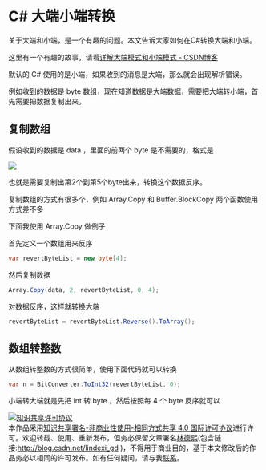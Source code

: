 # C# 大端小端转换

关于大端和小端，是一个有趣的问题。本文告诉大家如何在C#转换大端和小端。


<!--more-->

这里有一个有趣的故事，请看[详解大端模式和小端模式 - CSDN博客](https://blog.csdn.net/ce123_zhouwei/article/details/6971544 )

默认的 C# 使用的是小端，如果收到的消息是大端，那么就会出现解析错误。

例如收到的数据是 byte 数组，现在知道数据是大端数据，需要把大端转小端，首先需要把数据复制出来。

## 复制数组

假设收到的数据是 data ，里面的前两个 byte 是不需要的，格式是

![](http://image.acmx.xyz/lindexi%2F2018528102650406.jpg)

也就是需要复制出第2个到第5个byte出来，转换这个数据反序。

复制数组的方式有很多个，例如 Array.Copy 和 Buffer.BlockCopy 两个函数使用方式差不多

下面我使用 Array.Copy 做例子

首先定义一个数组用来反序

```csharp
var revertByteList = new byte[4];
```

然后复制数据

```csharp
Array.Copy(data, 2, revertByteList, 0, 4);
```

对数据反序，这样就转换大端

```csharp
revertByteList = revertByteList.Reverse().ToArray();
```

## 数组转整数

从数组转整数的方式很简单，使用下面代码就可以转换

```csharp
var n = BitConverter.ToInt32(revertByteList, 0);
```

小端转大端就是先把 int 转 byte ，然后按照每 4 个 byte 反序就可以

<a rel="license" href="http://creativecommons.org/licenses/by-nc-sa/4.0/"><img alt="知识共享许可协议" style="border-width:0" src="https://licensebuttons.net/l/by-nc-sa/4.0/88x31.png" /></a><br />本作品采用<a rel="license" href="http://creativecommons.org/licenses/by-nc-sa/4.0/">知识共享署名-非商业性使用-相同方式共享 4.0 国际许可协议</a>进行许可。欢迎转载、使用、重新发布，但务必保留文章署名[林德熙](http://blog.csdn.net/lindexi_gd)(包含链接:http://blog.csdn.net/lindexi_gd )，不得用于商业目的，基于本文修改后的作品务必以相同的许可发布。如有任何疑问，请与我[联系](mailto:lindexi_gd@163.com)。
